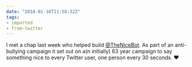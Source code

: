```yaml
---
date: "2018-01-16T11:58:32Z"
tags:
- imported
- from-twitter
---
```

I met a chap last week who helped build [@TheNiceBot](https://twitter.com/TheNiceBot). As part of an anti-bullying campaign it set out on a\(n initially\) 63 year campaign to say something nice to every Twitter user, one person every 30 seconds. ♥️
